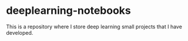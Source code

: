 # deeplearning-notebooks

This is a repository where I store deep learning small projects that I have developed.

